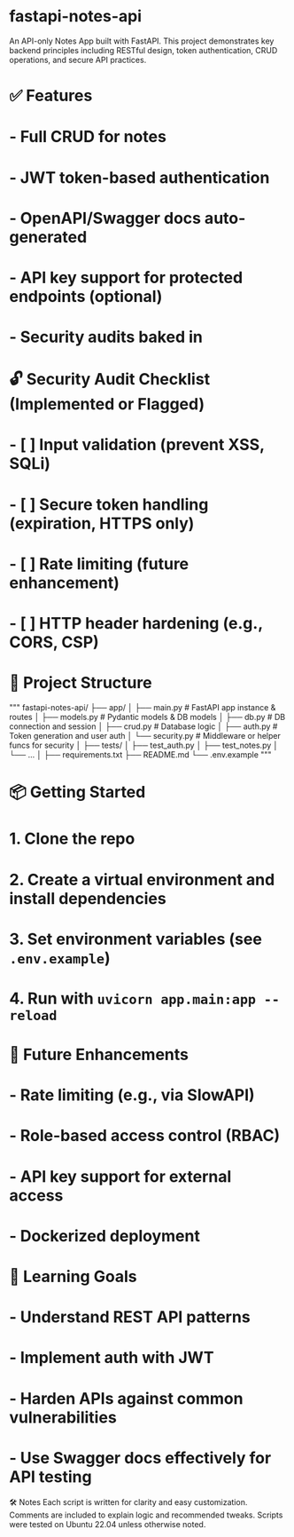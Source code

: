 # fastapi-notes-api
An API-only Notes App built with FastAPI. This project demonstrates key backend principles including RESTful design, token authentication, CRUD operations, and secure API practices.

# ✅ Features
# - Full CRUD for notes
# - JWT token-based authentication
# - OpenAPI/Swagger docs auto-generated
# - API key support for protected endpoints (optional)
# - Security audits baked in

# 🔓 Security Audit Checklist (Implemented or Flagged)
# - [ ] Input validation (prevent XSS, SQLi)
# - [ ] Secure token handling (expiration, HTTPS only)
# - [ ] Rate limiting (future enhancement)
# - [ ] HTTP header hardening (e.g., CORS, CSP)

# 📁 Project Structure

"""
fastapi-notes-api/
├── app/
│   ├── main.py            # FastAPI app instance & routes
│   ├── models.py          # Pydantic models & DB models
│   ├── db.py              # DB connection and session
│   ├── crud.py            # Database logic
│   ├── auth.py            # Token generation and user auth
│   └── security.py        # Middleware or helper funcs for security
│
├── tests/
│   ├── test_auth.py
│   ├── test_notes.py
│   └── ...
│
├── requirements.txt
├── README.md
└── .env.example
"""

# 📦 Getting Started
# 1. Clone the repo
# 2. Create a virtual environment and install dependencies
# 3. Set environment variables (see `.env.example`)
# 4. Run with `uvicorn app.main:app --reload`

# 🚀 Future Enhancements
# - Rate limiting (e.g., via SlowAPI)
# - Role-based access control (RBAC)
# - API key support for external access
# - Dockerized deployment

# 🧠 Learning Goals
# - Understand REST API patterns
# - Implement auth with JWT
# - Harden APIs against common vulnerabilities
# - Use Swagger docs effectively for API testing

🛠️ Notes
Each script is written for clarity and easy customization.
Comments are included to explain logic and recommended tweaks.
Scripts were tested on Ubuntu 22.04 unless otherwise noted.
